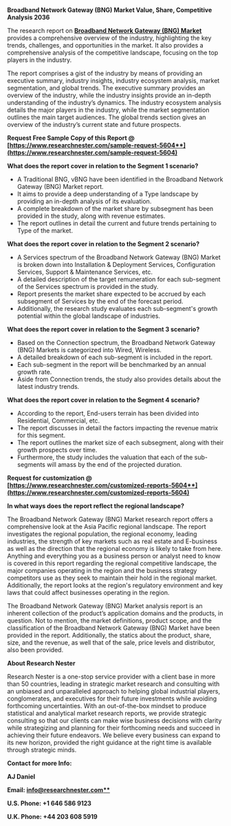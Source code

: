 ﻿**Broadband Network Gateway (BNG) Market Value, Share, Competitive Analysis 2036**

The research report on [**Broadband Network Gateway (BNG) Market**](https://www.researchnester.com/reports/broadband-network-gateway-bng-market/5604) provides a comprehensive overview of the industry, highlighting the key trends, challenges, and opportunities in the market. It also provides a comprehensive analysis of the competitive landscape, focusing on the top players in the industry.

The report comprises a gist of the industry by means of providing an executive summary, industry insights, industry ecosystem analysis, market segmentation, and global trends. The executive summary provides an overview of the industry, while the industry insights provide an in-depth understanding of the industry’s dynamics. The industry ecosystem analysis details the major players in the industry, while the market segmentation outlines the main target audiences. The global trends section gives an overview of the industry’s current state and future prospects.

<a name="_hlk168048830"></a>**Request Free Sample Copy of this Report @ [https://www.researchnester.com/sample-request-5604**](https://www.researchnester.com/sample-request-5604)**

**What does the report cover in relation to the Segment 1 scenario?**

- A Traditional BNG, vBNG have been identified in the Broadband Network Gateway (BNG) Market report.
- It aims to provide a deep understanding of a Type landscape by providing an in-depth analysis of its evaluation. 
- A complete breakdown of the market share by subsegment has been provided in the study, along with revenue estimates.
- The report outlines in detail the current and future trends pertaining to Type of the market.

**What does the report cover in relation to the Segment 2 scenario?**

- A Services spectrum of the Broadband Network Gateway (BNG) Market is broken down into Installation & Deployment Services, Configuration Services, Support & Maintenance Services, etc.
- A detailed description of the target remuneration for each sub-segment of the Services spectrum is provided in the study.
- Report presents the market share expected to be accrued by each subsegment of Services by the end of the forecast period.
- Additionally, the research study evaluates each sub-segment's growth potential within the global landscape of industries.

**What does the report cover in relation to the Segment 3 scenario?**

- Based on the Connection spectrum, the Broadband Network Gateway (BNG) Markets is categorized into Wired, Wireless.
- A detailed breakdown of each sub-segment is included in the report.
- Each sub-segment in the report will be benchmarked by an annual growth rate.
- Aside from Connection trends, the study also provides details about the latest industry trends.

**What does the report cover in relation to the Segment 4 scenario?**

- According to the report, End-users terrain has been divided into Residential, Commercial, etc.
- The report discusses in detail the factors impacting the revenue matrix for this segment.
- The report outlines the market size of each subsegment, along with their growth prospects over time.
- Furthermore, the study includes the valuation that each of the sub-segments will amass by the end of the projected duration.

<a name="_hlk168048855"></a>**Request for customization @ [https://www.researchnester.com/customized-reports-5604**](https://www.researchnester.com/customized-reports-5604)**

**In what ways does the report reflect the regional landscape?**

The Broadband Network Gateway (BNG) Market research report offers a comprehensive look at the Asia Pacific regional landscape. The report investigates the regional population, the regional economy, leading industries, the strength of key markets such as real estate and E-business as well as the direction that the regional economy is likely to take from here. Anything and everything you as a business person or analyst need to know is covered in this report regarding the regional competitive landscape, the major companies operating in the region and the business strategy competitors use as they seek to maintain their hold in the regional market. Additionally, the report looks at the region's regulatory environment and key laws that could affect businesses operating in the region.

The Broadband Network Gateway (BNG) Market analysis report is an inherent collection of the product’s application domains and the products, in question. Not to mention, the market definitions, product scope, and the classification of the Broadband Network Gateway (BNG) Market have been provided in the report. Additionally, the statics about the product, share, size, and the revenue, as well that of the sale, price levels and distributor, also been provided.

<a name="_hlk168048664"></a>**About Research Nester**

Research Nester is a one-stop service provider with a client base in more than 50 countries, leading in strategic market research and consulting with an unbiased and unparalleled approach to helping global industrial players, conglomerates, and executives for their future investments while avoiding forthcoming uncertainties. With an out-of-the-box mindset to produce statistical and analytical market research reports, we provide strategic consulting so that our clients can make wise business decisions with clarity while strategizing and planning for their forthcoming needs and succeed in achieving their future endeavors. We believe every business can expand to its new horizon, provided the right guidance at the right time is available through strategic minds.

**Contact for more Info:**

**AJ Daniel**

**Email: [info@researchnester.com**](mailto:info@researchnester.com)**

**U.S. Phone: +1 646 586 9123** 

**U.K. Phone: +44 203 608 5919**


